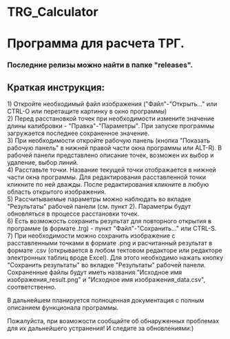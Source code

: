 # TRG_Calculator

<h1>Программа для расчета ТРГ.</h1>

<h3>Последние релизы можно найти в папке "releases".</h3> 

<h2>Краткая инструкция:</h2>
<p>1) Откройте необходимый файл изображения ("Файл"-"Открыть..." или CTRL-O или перетащите картинку в окно программы)<br>  
2) Перед расстановкой точек при необходимости измените значение длины калибровки - "Правка"-"Параметры". При запуске программы загружается последнее сохраненное значение.<br>   
3) При необходимости откройте рабочую панель (кнопка "Показать рабочую панель" в нижней правой части окна программы или ALT-R).  В рабочей панели представлено описание точек, возможен их выбор и удаление, выбор линий.<br>  
4) Расставьте точки. Название текущей точки отображается в нижней части окна программы. Для редактирования расставленной точки кликните по ней дважды.   После редактирования кликните в любую область открытого изображения.<br>  
5) Рассчитываемые параметры можно наблюдать во вкладке "Результаты" рабочей панели (см. пункт 2). Параметры будут обновляться в процессе расстановки точек.<br>  
6) Есть возможость сохранить результат для повторного открытия в программе (в формате .trg) - пункт "Файл"-"Сохранить..." или CTRL-S.<br>  
7) При необходимости можно сохранить изображение с расставленными точками в формате .png и расчитанный результат в формате .csv (открывается в любом тектовом редакторе или редакторе электронных таблиц вроде Excel).  Для этого необходимо нажать кнопку "Сохранить результаты" во вкладке "Результаты" рабочей панели.  Сохраненные файлы будут иметь названия "Исходное имя изображения_result.png" и "Исходное имя изображения_data.csv", соответственно.<br>  
</p>

<p>В дальнейшем планируется полноценная документация с полным описанием функционала программы.<br> 

Пожалуйста, при возможости сообщайте об обнаруженных проблемах для их дальнейшего устранения! И следите за обновлениями:)<br>
</p>